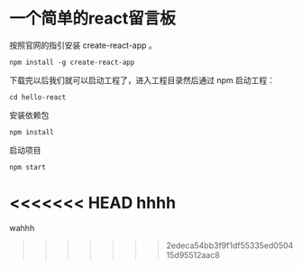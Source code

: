 # 一个简单的react留言板

按照官网的指引安装 create-react-app 。
```
npm install -g create-react-app
```
下载完以后我们就可以启动工程了，进入工程目录然后通过 npm 启动工程：
```
cd hello-react
```
安装依赖包
```
npm install
```
启动项目
 ```
npm start
```

<<<<<<< HEAD
hhhh
======
wahhh
>>>>>>> 2edeca54bb3f9f1df55335ed050415d95512aac8
